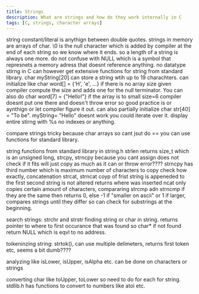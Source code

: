 ```yaml
---
title: Strings
description: What are strings and how do they work internally in C
tags: [C, strings, character arrays]
---
```


string constant/literal is anythign between double quotes. strings in memory are arrays of char. \0 is the null character which is added by compiler at the end of each string so we know where it ends. so a length of a string is always one more. do not confuse with NULL which is a symbol that represnets a memory adress that doesnt reference anything. no datatype stirng in C can however get extensive functions for string from standard library. char myString[20] can store a string wtih up to 19 charachters. can initialize like char word[] = {'H', 'e', ...} if there is no array size given compiler compute the size and adds one for the null terminator. You can also do char word[7] = {"Hello!"} if the array is to small size=6 compiler doesnt put one there and doesn't throw error so good practice is or aynthign or let compiler figure it out. can also partially initialize char str[40] = "To be". myString= "Hello" doesnt work you could iterate over it. display entire stirng with %s no indexes or anything.

compare strings tricky because char arrays so cant jsut do == you can use functions for standard library.

string functions from standard library in string.h strlen returns size_t which is an unsigned long, strcpy, strncpy because you cant assign does not check if it fits will just copy as much as it can or throw error???? strncpy has third number which is maximum number of characters to copy check how exactly, concatenation strcat, strncat coyp of frist string is appeneded to the first second string is not altered returns where was inserted ncat only copies certain amount of characters, compararing strcmp adn strncmp if they are the same then returns 0, else -1 if "smaller on ascii" or 1 if larger, compares strings until they differ so can check for substrings at the beginning.

search strings: strchr and strstr finding string or char in string. returns pointer to where to first occurance that was found so char* if not found return NULL which is eqvl to no address.

toikeninzing string: strtok(), can use multiple delimeters, returns first token etc, seems a bit dumb????

analyzing like isLower, isUpper, isAlpha etc. can be done on characters or strings

converting char like toUpper, toLower so need to do for each for string.
 stdlib.h has functions to convert to numbers like atoi etc.
